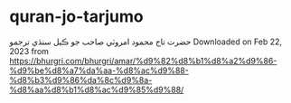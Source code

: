 # quran-jo-tarjumo
حضرت تاج محمود امروٽي صاحب جو ڪيل سنڌي ترجمو
Downloaded on Feb 22, 2023 from https://bhurgri.com/bhurgri/amar/%d9%82%d8%b1%d8%a2%d9%86-%d9%be%d8%a7%da%aa-%d8%ac%d9%88-%d8%b3%d9%86%da%8c%d9%8a-%d8%aa%d8%b1%d8%ac%d9%85%d9%88/
